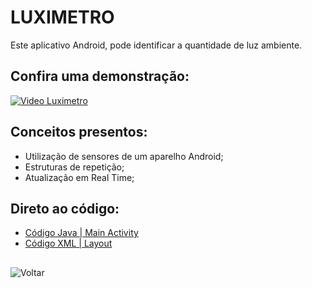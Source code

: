 # LUXIMETRO

Este aplicativo Android, pode identificar a quantidade de luz ambiente.

## Confira uma demonstração:
[![Video Luximetro](http://img.youtube.com/vi/6JGo-N20kYM/0.jpg)](http://www.youtube.com/watch?v=6JGo-N20kYM "LUXIMETRO")

## Conceitos presentos:
- Utilização de sensores de um aparelho Android;
- Estruturas de repetição;
- Atualização em Real Time;

## Direto ao código:

- [Código Java | Main Activity](https://github.com/patrikrufino/ETEC-Desenvolvimento-de-Sistemas/blob/main/Luximetro/app/src/main/java/etec/ds/agenda07_luximetro/MainActivity.java)
- [Código XML | Layout](https://github.com/patrikrufino/ETEC-Desenvolvimento-de-Sistemas/blob/main/Luximetro/app/src/main/res/layout/activity_main.xml)

##

![Voltar](https://img.icons8.com/nolan/2x/back.png)
